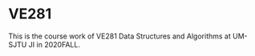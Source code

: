 # VE281
 This is the course work of VE281 Data Structures and Algorithms at UM-SJTU JI in 2020FALL.
